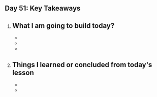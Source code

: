 ## Day 51: Key Takeaways

1. **What I am going to build today?**  
   - 
   - 
   - 
   - 

2. **Things I learned or concluded from today's lesson**  
   - 
   - 
   -